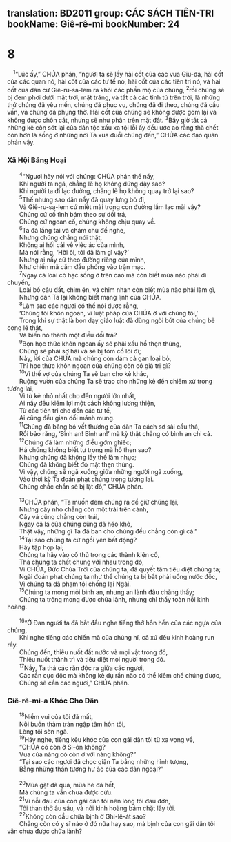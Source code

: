 translation: BD2011
group: CÁC SÁCH TIÊN-TRI
bookName: Giê-rê-mi 
bookNumber: 24
-------

<div class="title"><h1>8</h1></div>
<span class="verse gie_8_1"> <sup>1</sup>“Lúc ấy,” CHÚA phán, “người ta sẽ lấy hài cốt của các vua Giu-đa, hài cốt của các quan nó, hài cốt của các tư tế nó, hài cốt của các tiên tri nó, và hài cốt của dân cư Giê-ru-sa-lem ra khỏi các phần mộ của chúng, </span>
<span class="verse gie_8_2"><sup>2</sup>rồi chúng sẽ bị đem phơi dưới mặt trời, mặt trăng, và tất cả các tinh tú trên trời, là những thứ chúng đã yêu mến, chúng đã phục vụ, chúng đã đi theo, chúng đã cầu vấn, và chúng đã phụng thờ. Hài cốt của chúng sẽ không được gom lại và không được chôn cất, nhưng sẽ như phân trên mặt đất. </span>
<span class="verse gie_8_3"><sup>3</sup>Bấy giờ tất cả những kẻ còn sót lại của dân tộc xấu xa tội lỗi ấy đều ước ao rằng thà chết còn hơn là sống ở những nơi Ta xua đuổi chúng đến,” CHÚA các đạo quân phán vậy.<br/></span>
<div class="title"><h3>Xã Hội Băng Hoại</h3></div>
<span class="verse gie_8_4">  <sup>4</sup>“Ngươi hãy nói với chúng: CHÚA phán thế nầy, <br/>  Khi người ta ngã, chẳng lẽ họ không đứng dậy sao?<br/>  Khi người ta đi lạc đường, chẳng lẽ họ không quay trở lại sao?<br/></span>
<span class="verse gie_8_5">  <sup>5</sup>Thế nhưng sao dân nầy đã quay lưng bỏ đi,<br/>  Và Giê-ru-sa-lem cứ miệt mài trong con đường lầm lạc mãi vậy?<br/>  Chúng cứ cố tình bám theo sự dối trá,<br/>  Chúng cứ ngoan cố, chúng không chịu quay về.<br/></span>
<span class="verse gie_8_6">  <sup>6</sup>Ta đã lắng tai và chăm chú để nghe,<br/>  Nhưng chúng chẳng nói thật,<br/>  Không ai hối cải về việc ác của mình,<br/>  Mà nói rằng, ‘Hỡi ôi, tôi đã làm gì vậy?’<br/>  Nhưng ai nấy cứ theo đường riêng của mình,<br/>  Như chiến mã cắm đầu phóng vào trận mạc.<br/></span>
<span class="verse gie_8_7">  <sup>7</sup>Ngay cả loài cò hạc sống ở trên cao mà còn biết mùa nào phải di chuyển,<br/>  Loài bồ câu đất, chim én, và chim nhạn còn biết mùa nào phải làm gì,<br/>  Nhưng dân Ta lại không biết mạng lịnh của CHÚA.<br/></span>
<span class="verse gie_8_8">  <sup>8</sup>Làm sao các ngươi có thể nói được rằng,<br/>  ‘Chúng tôi khôn ngoan, vì luật pháp của CHÚA ở với chúng tôi,’<br/>  Trong khi sự thật là bọn dạy giáo luật đã dùng ngòi bút của chúng bẻ cong lẽ thật,<br/>  Và biến nó thành một điều dối trá?<br/></span>
<span class="verse gie_8_9">  <sup>9</sup>Bọn học thức khôn ngoan ấy sẽ phải xấu hổ thẹn thùng,<br/>  Chúng sẽ phải sợ hãi và sẽ bị tóm cổ lôi đi;<br/>  Này, lời của CHÚA mà chúng còn dám cả gan loại bỏ,<br/>  Thì học thức khôn ngoan của chúng còn có giá trị gì?<br/></span>
<span class="verse gie_8_10">  <sup>10</sup>Vì thế vợ của chúng Ta sẽ ban cho kẻ khác,<br/>  Ruộng vườn của chúng Ta sẽ trao cho những kẻ đến chiếm xứ trong tương lai,<br/>  Vì từ kẻ nhỏ nhất cho đến người lớn nhất,<br/>  Ai nấy đều kiếm lợi một cách không lương thiện,<br/>  Từ các tiên tri cho đến các tư tế, <br/>  Ai cũng đều gian dối mánh mung.<br/></span>
<span class="verse gie_8_11">  <sup>11</sup>Chúng đã băng bó vết thương của dân Ta cách sơ sài cẩu thả,<br/>  Rồi bảo rằng, ‘Bình an! Bình an!’ mà kỳ thật chẳng có bình an chi cả.<br/></span>
<span class="verse gie_8_12">  <sup>12</sup>Chúng đã làm những điều gớm ghiếc;<br/>  Há chúng không biết tự trọng mà hổ thẹn sao?<br/>  Nhưng chúng đã không lấy thế làm nhục;<br/>  Chúng đã không biết đỏ mặt thẹn thùng.<br/>  Vì vậy, chúng sẽ ngã xuống giữa những người ngã xuống,<br/>  Vào thời kỳ Ta đoán phạt chúng trong tương lai.<br/>  Chúng chắc chắn sẽ bị lật đổ,” CHÚA phán.<br/><br/></span>
<span class="verse gie_8_13">  <sup>13</sup>CHÚA phán, “Ta muốn đem chúng ra để giữ chúng lại,<br/>  Nhưng cây nho chẳng còn một trái trên cành,<br/>  Cây vả cũng chẳng còn trái,<br/>  Ngay cả lá của chúng cũng đã héo khô,<br/>  Thật vậy, những gì Ta đã ban cho chúng đều chẳng còn gì cả.” <br/></span>
<span class="verse gie_8_14">  <sup>14</sup>Tại sao chúng ta cứ ngồi yên bất động?<br/>  Hãy tập họp lại;<br/>  Chúng ta hãy vào cố thủ trong các thành kiên cố,<br/>  Thà chúng ta chết chung với nhau trong đó,<br/>  Vì CHÚA, Ðức Chúa Trời của chúng ta, đã quyết tâm tiêu diệt chúng ta;<br/>  Ngài đoán phạt chúng ta như thể chúng ta bị bắt phải uống nước độc,<br/>  Vì chúng ta đã phạm tội chống lại Ngài.<br/></span>
<span class="verse gie_8_15">  <sup>15</sup>Chúng ta mong mỏi bình an, nhưng an lành đâu chẳng thấy;<br/>  Chúng ta trông mong được chữa lành, nhưng chỉ thấy toàn nỗi kinh hoàng.<br/><br/></span>
<span class="verse gie_8_16">  <sup>16</sup>“Ở Ðan người ta đã bắt đầu nghe tiếng thở hổn hển của các ngựa của chúng,<br/>  Khi nghe tiếng các chiến mã của chúng hí, cả xứ đều kinh hoàng run rẩy.<br/>  Chúng đến, thiêu nuốt đất nước và mọi vật trong đó,<br/>  Thiêu nuốt thành trì và tiêu diệt mọi người trong đó.<br/></span>
<span class="verse gie_8_17">  <sup>17</sup>Nầy, Ta thả các rắn độc ra giữa các ngươi,<br/>  Các rắn cực độc mà không kẻ dụ rắn nào có thể kiềm chế chúng được,<br/>  Chúng sẽ cắn các ngươi,” CHÚA phán.<br/></span>
<div class="title"><h3>Giê-rê-mi-a Khóc Cho Dân </h3></div>
<span class="verse gie_8_18">  <sup>18</sup>Niềm vui của tôi đã mất,<br/>  Nỗi buồn thảm tràn ngập tâm hồn tôi,<br/>  Lòng tôi sờn ngã.<br/></span>
<span class="verse gie_8_19">  <sup>19</sup>Hãy nghe, tiếng kêu khóc của con gái dân tôi từ xa vọng về, <br/>  “CHÚA có còn ở Si-ôn không?<br/>  Vua của nàng có còn ở với nàng không?” <br/>  “Tại sao các ngươi đã chọc giận Ta bằng những hình tượng,<br/>  Bằng những thần tượng hư ảo của các dân ngoại?” <br/><br/></span>
<span class="verse gie_8_20">  <sup>20</sup>Mùa gặt đã qua, mùa hè đã hết,<br/>  Mà chúng ta vẫn chưa được cứu.<br/></span>
<span class="verse gie_8_21">  <sup>21</sup>Vì nỗi đau của con gái dân tôi nên lòng tôi đau đớn,<br/>  Tôi than thở âu sầu, và nỗi kinh hoàng bám chặt lấy tôi.<br/></span>
<span class="verse gie_8_22">  <sup>22</sup>Không còn dầu chữa bịnh ở Ghi-lê-át sao?<br/>  Chẳng còn có y sĩ nào ở đó nữa hay sao, mà bịnh của con gái dân tôi vẫn chưa được chữa lành?<br/></span>
